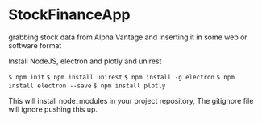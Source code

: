 # StockFinanceApp
grabbing stock data from Alpha Vantage and inserting it in some web or software format

Install NodeJS, electron and plotly and unirest

` $ npm init `
` $ npm install unirest `
` $ npm install -g electron `
` $ npm install electron --save `
` $ npm install plotly `

This will install node_modules in your project repository, The gitignore file will ignore pushing this up.